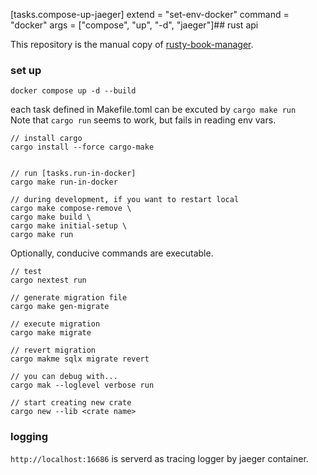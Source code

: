 [tasks.compose-up-jaeger]
extend = "set-env-docker"
command = "docker"
args = ["compose", "up", "-d", "jaeger"]## rust api

This repository is the manual copy of [rusty-book-manager](https://github.com/rust-web-app-book/rusty-book-manager).  

### set up

```
docker compose up -d --build
```

each task defined in Makefile.toml can be excuted by `cargo make run`  
Note that `cargo run` seems to work, but fails in reading env vars.  

```
// install cargo
cargo install --force cargo-make


// run [tasks.run-in-docker]
cargo make run-in-docker

// during development, if you want to restart local
cargo make compose-remove \
cargo make build \
cargo make initial-setup \
cargo make run
```

Optionally, conducive commands are executable.  

```
// test
cargo nextest run

// generate migration file
cargo make gen-migrate

// execute migration
cargo make migrate

// revert migration
cargo makme sqlx migrate revert

// you can debug with...
cargo mak --loglevel verbose run

// start creating new crate
cargo new --lib <crate name>
```

### logging

`http://localhost:16686` is serverd as tracing logger by jaeger container.  
